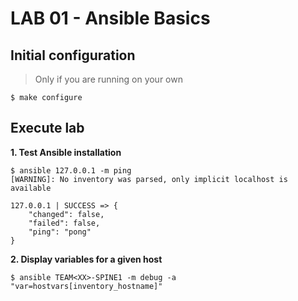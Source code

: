 # LAB 01 - Ansible Basics

## Initial configuration

> Only if you are running on your own

```shell
$ make configure
```

## Execute lab

__1. Test Ansible installation__

```shell
$ ansible 127.0.0.1 -m ping
[WARNING]: No inventory was parsed, only implicit localhost is available

127.0.0.1 | SUCCESS => {
    "changed": false,
    "failed": false,
    "ping": "pong"
}
```

__2. Display variables for a given host__

```shell
$ ansible TEAM<XX>-SPINE1 -m debug -a "var=hostvars[inventory_hostname]"
```

